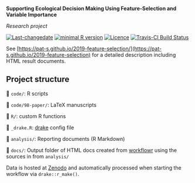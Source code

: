 **Supporting Ecological Decision Making Using Feature-Selection and Variable Importance**

_Research project_

[![Last-changedate](https://img.shields.io/badge/last%20change-2019--05--21-brightgreen.svg)](https://github.com/pat-s/2019-feature-selection/commits/master)
[![minimal R version](https://img.shields.io/badge/R%3E%3D-3.6.1-brightgreen.svg)](https://cran.r-project.org/)
[![Licence](https://img.shields.io/github/license/mashape/apistatus.svg)](http://choosealicense.com/licenses/mit/)
[![Travis-CI Build Status](https://travis-ci.org/pat-s/2019-feature-selection.png?branch=master)](https://travis-ci.org/pat-s/2019-feature-selection)

See [https://pat-s.github.io/2019-feature-selection/](https://pat-s.github.io/2019-feature-selection) for a detailed description including HTML result documents.

## Project structure

:file_folder: `code/`: R scripts

:file_folder: `code/98-paper/`: LaTeX manuscripts

:file_folder: `R/`: custom R functions

:file_folder: `_drake.R`: [drake](https://docs.ropensci.org/drake/) config file 

:file_folder: `analysis/`: Reporting documents (R Markdown)

:file_folder: `docs/`: Output folder of HTML docs created from [workflowr](https://jdblischak.github.io/workflowr/) using the sources in from `analysis/`

Data is hosted at [Zenodo](https://doi.org/10.5281/zenodo.2635403) and automatically processed when starting the workflow via `drake::r_make()`.
